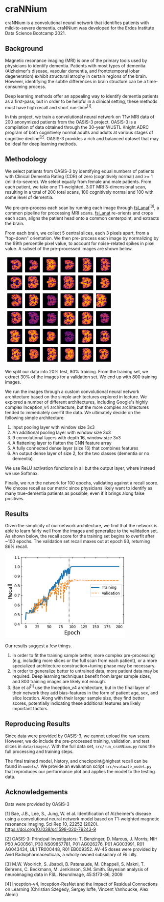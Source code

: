 # craNNium


craNNium is a convolutional neural network that identifies patients with mild-to-severe dementia. craNNium was developed for the Erdos Institute Data Science Bootcamp 2021.

## Background
Magnetic resonance imaging (MRI) is one of the primary tools used by physicians to identify dementia. Patients with most types of dementia (Alzheimer's disease, vascular dementia, and frontotemporal lobar degeneration) exhibit structural atrophy in certain regions of the brain. However, identifying the subtle differences in brain structure can be a time-consuming process.

Deep learning methods offer an appealing way to identify dementia patients as a first-pass, but in order to be helpful in a clinical setting, these methods must have high recall and short run-time<sup>[1]</sup>.

In this project, we train a convolutional neural network on T1w MRI data of 200 anonymized patients from the OASIS-3 project. OASIS-3 is a compilation of data obtained through the 30-year WUSTL Knight ADRC program of both cognitively normal adults and adults at various stages of cognitive decline<sup>[2]</sup>. OASIS-3 provides a rich and balanced dataset that may be ideal for deep learning methods.

## Methodology

We select patients from OASIS-3 by identifying equal numbers of patients with Clinical Dementia Rating (CDR) of zero (cognitively normal) and >= 1 (mild-to-severe). We select equally from female and male patients. From each patient, we take one T1-weighted, 3.0T MRI 3-dimensional scan, resulting in a total of 200 total scans, 100 cognitively normal and 100 with some level of dementia.

We pre-pre-process each scan by running each image through [fsl_anat](https://fsl.fmrib.ox.ac.uk/fsl/fslwiki/fsl_anat)<sup>[3]</sup>, a common pipeline for processing MRI scans. [fsl_anat](https://fsl.fmrib.ox.ac.uk/fsl/fslwiki/fsl_anat) re-orients and crops each scan, aligns the patient head onto a common centerpoint, and extracts the brain.

From each brain, we collect 5 central slices, each 3 pixels apart, from a "top-down" orientation. We then pre-process each image by normalizing by the 99th percentile pixel value, to account for noise-related spikes in pixel value. A subset of the pre-processed images are shown below.

![](brains.png)

We split our data into 20% test, 80% training. From the training set, we extract 30% of the images for a validation set. We end up with 800 training images.

We run the images through a custom convolutional neural network architecture based on the simple architectures explored in lecture. We explored a number of different architectures, including Google's highly complex Inception_v4 architecture, but the more complex architectures tended to immediately overfit the data. We ultimately decide on the following simple architecture:

1. Input pooling layer with window size 3x3
2. An additional pooling layer with window size 3x3
2. 9 convolutional layers with depth 16, window size 3x3
3. A flattening layer to flatten the CNN feature array
4. A fully connected dense layer (size 16) that combines features
5. An output dense layer of size 2, for the two classes (dementia or no dementia)

We use ReLU activation functions in all but the output layer, where instead we use Softmax.

Finally, we run the network for 100 epochs, validating against a recall score. We choose recall as our metric since physicians likely want to identify as many true-dementia patients as possible, even if it brings along false positives.


## Results

Given the simplicity of our network architecture, we find that the network is able to learn fairly well from the images and generalize to the validation set. As shown below, the recall score for the training set begins to overfit after ~100 epochs. The validation set recall maxes out at epoch 93, returning 86% recall.

![](performance.png)

Our results suggest a few things.
1. In order to fit the training sample better, more complex pre-processing (e.g, including more slices or the full scan from each patient), or a more specialized architecture construction+tuning phase may be necessary.
2. In order to generalize better to untrained data, more patient data may be required. Deep learning techniques benefit from larger sample sizes, and 800 training images are likely not enough.
3. Bae et al<sup>[1]</sup> use the Inception_v4 architecture, but in the final layer of their network they add bias-features in the form of patient age, sex, and slice location. Along with their larger sample size, they find better scores, potentially indicating these additional features are likely important factors.

## Reproducing Results

Since data were provided by OASIS-3, we cannot upload the raw scans. However, we do include the pre-processed training, validation, and test slices in `data/images/`. With the full data set, `src/run_craNNium.py` runs the full processing and training steps.

The final trained model, history, and checkpoint@highest recall can be found in `models/`. We provide an evaluation script `src/evaluate_model.py` that reproduces our performance plot and applies the model to the testing data.

## Acknowledgements

Data were provided by OASIS-3

[1] Bae, J.B., Lee, S., Jung, W. et al. Identification of Alzheimer's disease using a convolutional neural network model based on T1-weighted magnetic resonance imaging. Sci Rep 10, 22252 (2020). https://doi.org/10.1038/s41598-020-79243-9

[2] OASIS-3: Principal Investigators: T. Benzinger, D. Marcus, J. Morris; NIH P50 AG00561, P30 NS09857781, P01 AG026276, P01 AG003991, R01 AG043434, UL1 TR000448, R01 EB009352. AV-45 doses were provided by Avid Radiopharmaceuticals, a wholly owned subsidiary of Eli Lilly.

[3]  M.W. Woolrich, S. Jbabdi, B. Patenaude, M. Chappell, S. Makni, T. Behrens, C. Beckmann, M. Jenkinson, S.M. Smith. Bayesian analysis of neuroimaging data in FSL. NeuroImage, 45:S173-86, 2009 

[4] Inception-v4, Inception-ResNet and the Impact of Residual Connections on Learning (Christian Szegedy, Sergey Ioffe, Vincent Vanhoucke, Alex Alemi)